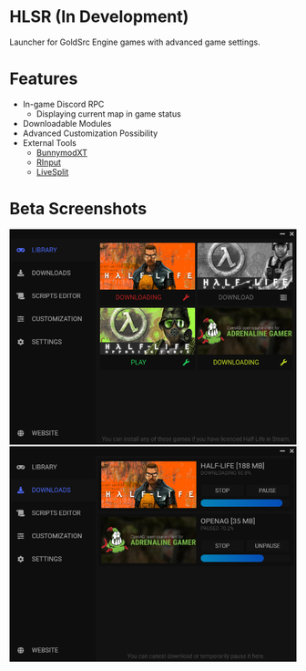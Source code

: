 # HLSR (In Development)
Launcher for GoldSrc Engine games with advanced game settings.
# Features
+ In-game Discord RPC
	 + Displaying current map in game status
+ Downloadable Modules
+ Advanced Customization Possibility
+ External Tools
	 - [BunnymodXT](https://github.com/YaLTeR/BunnymodXT)
	 - [RInput](https://fearless-assassins.com/files/file/1656-rinput/)
	 - [LiveSplit](https://livesplit.org/)
# Beta Screenshots
![Library](screenshots/Library.png)
![Downloads](screenshots/Downloads.png)
